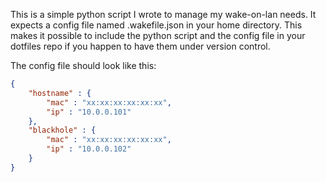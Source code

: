 This is a simple python script I wrote to manage my wake-on-lan needs. It expects a config file named .wakefile.json in your home directory. This makes it possible to include the python script and the config file in your dotfiles repo if you happen to have them under version control. 

The config file should look like this:
```json
{
    "hostname" : {
        "mac" : "xx:xx:xx:xx:xx:xx",
        "ip" : "10.0.0.101"
    },
    "blackhole" : {
        "mac" : "xx:xx:xx:xx:xx:xx",
        "ip" : "10.0.0.102"
    }   
}
```